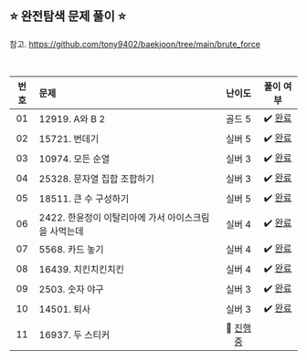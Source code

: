 ## ⭐️ 완전탐색 문제 풀이 ⭐️ 

참고. https://github.com/tony9402/baekjoon/tree/main/brute_force

<br>

<!-- 💭 [진행 중]  ✔️ [완료] -->

| **번호** | **문제** | **난이도** | **풀이 여부** |
|:--------:|:--------|:----------:|:-----------:|
| 01 | 12919. A와 B 2 | 골드 5 | ✔️ [완료](https://github.com/yuuforest/Baekjoon/blob/main/python/%EC%99%84%EC%A0%84%ED%83%90%EC%83%89/Prob12919.py)|
| 02 | 15721. 번데기 | 실버 5 | ✔️ [완료](https://github.com/yuuforest/Baekjoon/blob/main/python/%EC%99%84%EC%A0%84%ED%83%90%EC%83%89/Prob15721.py)|
| 03 | 10974. 모든 순열 | 실버 3 | ✔️ [완료](https://github.com/yuuforest/Baekjoon/blob/main/python/%EC%99%84%EC%A0%84%ED%83%90%EC%83%89/Prob10974.py)|
| 04 | 25328. 문자열 집합 조합하기 | 실버 3 | ✔️ [완료](https://github.com/yuuforest/Baekjoon/blob/main/python/%EC%99%84%EC%A0%84%ED%83%90%EC%83%89/Prob25328.py)|
| 05 | 18511. 큰 수 구성하기 | 실버 5 | ✔️ [완료](https://github.com/yuuforest/Baekjoon/blob/main/python/%EC%99%84%EC%A0%84%ED%83%90%EC%83%89/Prob18511.py) |
| 06 | 2422. 한윤정이 이탈리아에 가서 아이스크림을 사먹는데 | 실버 4 | ✔️ [완료](https://github.com/yuuforest/Baekjoon/blob/main/python/%EC%99%84%EC%A0%84%ED%83%90%EC%83%89/Prob2422.py) |
| 07 | 5568. 카드 놓기 | 실버 4 | ✔️ [완료](https://github.com/yuuforest/Baekjoon/blob/main/python/%EC%99%84%EC%A0%84%ED%83%90%EC%83%89/Prob5568.py) |
| 08 | 16439. 치킨치킨치킨 | 실버 4 | ✔️ [완료](https://github.com/yuuforest/Baekjoon/blob/main/python/%EC%99%84%EC%A0%84%ED%83%90%EC%83%89/Prob16439.py) |
| 09 | 2503. 숫자 야구 | 실버 3 | ✔️ [완료](https://github.com/yuuforest/Baekjoon/blob/main/python/%EC%99%84%EC%A0%84%ED%83%90%EC%83%89/Prob2503.py) |
| 10 | 14501. 퇴사 | 실버 3 | ✔️ [완료](https://github.com/yuuforest/Baekjoon/blob/main/python/%EC%99%84%EC%A0%84%ED%83%90%EC%83%89/Prob14501.py) |
| 11 | 16937. 두 스티커 | 💭 [진행 중](https://github.com/yuuforest/Baekjoon/blob/main/python/%EC%99%84%EC%A0%84%ED%83%90%EC%83%89/Prob16937.py) |